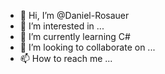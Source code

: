 - 👋 Hi, I’m @Daniel-Rosauer
- 👀 I’m interested in ...
- 🌱 I’m currently learning C#
- 💞️ I’m looking to collaborate on ...
- 📫 How to reach me ...

<!---
Daniel-Rosauer/Daniel-Rosauer is a ✨ special ✨ repository because its `README.md` (this file) appears on your GitHub profile.
You can click the Preview link to take a look at your changes.
--->
